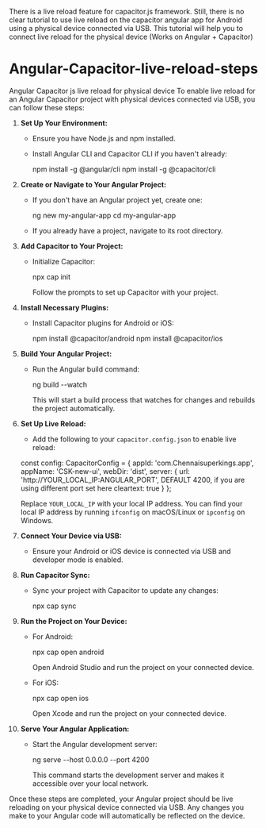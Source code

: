 There is a live reload feature for capacitor.js framework. Still, there is no clear tutorial to use live reload on the capacitor angular app for Android using a physical device connected via USB. This tutorial will help you to connect live reload for the physical device (Works on Angular + Capacitor)
# Angular-Capacitor-live-reload-steps
Angular Capacitor js live reload for physical device
To enable live reload for an Angular Capacitor project with physical devices connected via USB, you can follow these steps:

1. **Set Up Your Environment:**
   - Ensure you have Node.js and npm installed.
   - Install Angular CLI and Capacitor CLI if you haven't already:

     npm install -g @angular/cli
     npm install -g @capacitor/cli

2. **Create or Navigate to Your Angular Project:**
   - If you don't have an Angular project yet, create one:

     ng new my-angular-app
     cd my-angular-app

   - If you already have a project, navigate to its root directory.

3. **Add Capacitor to Your Project:**
   - Initialize Capacitor:

     npx cap init

     Follow the prompts to set up Capacitor with your project.

4. **Install Necessary Plugins:**
   - Install Capacitor plugins for Android or iOS:

     npm install @capacitor/android
     npm install @capacitor/ios

5. **Build Your Angular Project:**
   - Run the Angular build command:

     ng build --watch

     This will start a build process that watches for changes and rebuilds the project automatically.

6. **Set Up Live Reload:**
   - Add the following to your `capacitor.config.json` to enable live reload:

    const config: CapacitorConfig = {
  appId: 'com.Chennaisuperkings.app',
  appName: 'CSK-new-ui',
  webDir: 'dist',
  server: {
    url: 'http://YOUR_LOCAL_IP:ANGULAR_PORT', DEFAULT 4200, if you are using different port set here
    cleartext: true
  }
};

     Replace `YOUR_LOCAL_IP` with your local IP address. You can find your local IP address by running `ifconfig` on macOS/Linux or `ipconfig` on Windows.

7. **Connect Your Device via USB:**
   - Ensure your Android or iOS device is connected via USB and developer mode is enabled.

8. **Run Capacitor Sync:**
   - Sync your project with Capacitor to update any changes:

     npx cap sync

9. **Run the Project on Your Device:**
   - For Android:

     npx cap open android

     Open Android Studio and run the project on your connected device.

   - For iOS:

     npx cap open ios

     Open Xcode and run the project on your connected device.

10. **Serve Your Angular Application:**
    - Start the Angular development server:

      ng serve --host 0.0.0.0 --port 4200

      This command starts the development server and makes it accessible over your local network.

Once these steps are completed, your Angular project should be live reloading on your physical device connected via USB. Any changes you make to your Angular code will automatically be reflected on the device.
